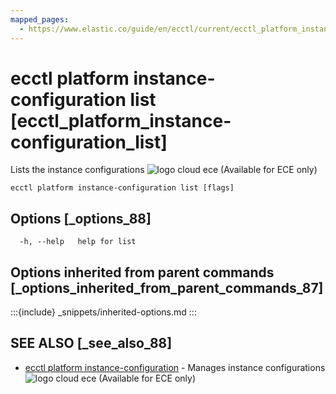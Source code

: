 ```yaml
---
mapped_pages:
  - https://www.elastic.co/guide/en/ecctl/current/ecctl_platform_instance-configuration_list.html
---
```


# ecctl platform instance-configuration list [ecctl_platform_instance-configuration_list]

Lists the instance configurations ![logo cloud ece](https://doc-icons.s3.us-east-2.amazonaws.com/logo_cloud_ece.svg "Supported on {{ece}}") (Available for ECE only)

```
ecctl platform instance-configuration list [flags]
```


## Options [_options_88]

```
  -h, --help   help for list
```


## Options inherited from parent commands [_options_inherited_from_parent_commands_87]

:::{include} _snippets/inherited-options.md
:::


## SEE ALSO [_see_also_88]

* [ecctl platform instance-configuration](/reference/ecctl_platform_instance-configuration.md)	 - Manages instance configurations ![logo cloud ece](https://doc-icons.s3.us-east-2.amazonaws.com/logo_cloud_ece.svg "Supported on {{ece}}") (Available for ECE only)


